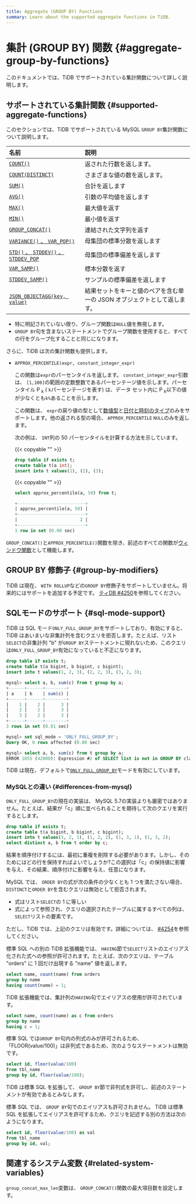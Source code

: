 ```yaml
---
title: Aggregate (GROUP BY) Functions
summary: Learn about the supported aggregate functions in TiDB.
---
```


# 集計 (GROUP BY) 関数 {#aggregate-group-by-functions}

このドキュメントでは、TiDB でサポートされている集計関数について詳しく説明します。

## サポートされている集計関数 {#supported-aggregate-functions}

このセクションでは、TiDB でサポートされている MySQL `GROUP BY`集計関数について説明します。

| 名前                                                                                                                                                                                                                              | 説明                                      |
| :------------------------------------------------------------------------------------------------------------------------------------------------------------------------------------------------------------------------------ | :-------------------------------------- |
| [<a href="https://dev.mysql.com/doc/refman/5.7/en/aggregate-functions.html#function_count">`COUNT()`</a>](https://dev.mysql.com/doc/refman/5.7/en/aggregate-functions.html#function_count)                                      | 返された行数を返します。                            |
| [<a href="https://dev.mysql.com/doc/refman/5.7/en/aggregate-functions.html#function_count-distinct">`COUNT(DISTINCT)`</a>](https://dev.mysql.com/doc/refman/5.7/en/aggregate-functions.html#function_count-distinct)            | さまざまな値の数を返します。                          |
| [<a href="https://dev.mysql.com/doc/refman/5.7/en/aggregate-functions.html#function_sum">`SUM()`</a>](https://dev.mysql.com/doc/refman/5.7/en/aggregate-functions.html#function_sum)                                            | 合計を返します                                 |
| [<a href="https://dev.mysql.com/doc/refman/5.7/en/aggregate-functions.html#function_avg">`AVG()`</a>](https://dev.mysql.com/doc/refman/5.7/en/aggregate-functions.html#function_avg)                                            | 引数の平均値を返します                             |
| [<a href="https://dev.mysql.com/doc/refman/5.7/en/aggregate-functions.html#function_max">`MAX()`</a>](https://dev.mysql.com/doc/refman/5.7/en/aggregate-functions.html#function_max)                                            | 最大値を返す                                  |
| [<a href="https://dev.mysql.com/doc/refman/5.7/en/aggregate-functions.html#function_min">`MIN()`</a>](https://dev.mysql.com/doc/refman/5.7/en/aggregate-functions.html#function_min)                                            | 最小値を返す                                  |
| [<a href="https://dev.mysql.com/doc/refman/5.7/en/aggregate-functions.html#function_group-concat">`GROUP_CONCAT()`</a>](https://dev.mysql.com/doc/refman/5.7/en/aggregate-functions.html#function_group-concat)                 | 連結された文字列を返す                             |
| [<a href="https://dev.mysql.com/doc/refman/5.7/en/aggregate-functions.html#function_var-pop">`VARIANCE()` 、 `VAR_POP()`</a>](https://dev.mysql.com/doc/refman/5.7/en/aggregate-functions.html#function_var-pop)                 | 母集団の標準分散を返します                           |
| [<a href="https://dev.mysql.com/doc/refman/5.7/en/aggregate-functions.html#function_std">`STD()` 、 `STDDEV()` 、 `STDDEV_POP`</a>](https://dev.mysql.com/doc/refman/5.7/en/aggregate-functions.html#function_std)                | 母集団の標準偏差を返します                           |
| [<a href="https://dev.mysql.com/doc/refman/5.7/en/aggregate-functions.html#function_var-samp">`VAR_SAMP()`</a>](https://dev.mysql.com/doc/refman/5.7/en/aggregate-functions.html#function_var-samp)                             | 標本分散を返す                                 |
| [<a href="https://dev.mysql.com/doc/refman/5.7/en/aggregate-functions.html#function_stddev-samp">`STDDEV_SAMP()`</a>](https://dev.mysql.com/doc/refman/5.7/en/aggregate-functions.html#function_stddev-samp)                    | サンプルの標準偏差を返します                          |
| [<a href="https://dev.mysql.com/doc/refman/5.7/en/aggregate-functions.html#function_json-objectagg">`JSON_OBJECTAGG(key, value)`</a>](https://dev.mysql.com/doc/refman/5.7/en/aggregate-functions.html#function_json-objectagg) | 結果セットをキーと値のペアを含む単一の JSON オブジェクトとして返します。 |

-   特に明記されていない限り、グループ関数は`NULL`値を無視します。
-   `GROUP BY`句を含まないステートメントでグループ関数を使用すると、すべての行をグループ化することと同じになります。

さらに、TiDB は次の集計関数も提供します。

-   `APPROX_PERCENTILE(expr, constant_integer_expr)`

    この関数は`expr`のパーセンタイルを返します。 `constant_integer_expr`引数は、 `[1,100]`の範囲の定数整数であるパーセンテージ値を示します。パーセンタイル P <sub>k</sub> ( `k`パーセンテージを表す) は、データ セット内に P <sub>k</sub>以下の値が少なくとも`k%`あることを示します。

    この関数は、 `expr`の戻り値の型として[<a href="/data-type-numeric.md">数値型</a>](/data-type-numeric.md)と[<a href="/data-type-date-and-time.md">日付と時刻のタイプ</a>](/data-type-date-and-time.md)のみをサポートします。他の返される型の場合、 `APPROX_PERCENTILE` `NULL`のみを返します。

    次の例は、 `INT`列の 50 パーセンタイルを計算する方法を示しています。

    {{< copyable "" >}}

    ```sql
    drop table if exists t;
    create table t(a int);
    insert into t values(1), (2), (3);
    ```

    {{< copyable "" >}}

    ```sql
    select approx_percentile(a, 50) from t;
    ```

    ```sql
    +--------------------------+
    | approx_percentile(a, 50) |
    +--------------------------+
    |                        2 |
    +--------------------------+
    1 row in set (0.00 sec)
    ```

`GROUP_CONCAT()`と`APPROX_PERCENTILE()`関数を除き、前述のすべての関数が[<a href="/functions-and-operators/window-functions.md">ウィンドウ関数</a>](/functions-and-operators/window-functions.md)として機能します。

## GROUP BY 修飾子 {#group-by-modifiers}

TiDB は現在、 `WITH ROLLUP`などの`GROUP BY`修飾子をサポートしていません。将来的にはサポートを追加する予定です。 [<a href="https://github.com/pingcap/tidb/issues/4250">ティDB #4250</a>](https://github.com/pingcap/tidb/issues/4250)を参照してください。

## SQLモードのサポート {#sql-mode-support}

TiDB は SQL モード`ONLY_FULL_GROUP_BY`をサポートしており、有効にすると、TiDB はあいまいな非集計列を含むクエリを拒否します。たとえば、リスト`SELECT`の非集計列 &quot;b&quot; が`GROUP BY`ステートメントに現れないため、このクエリは`ONLY_FULL_GROUP_BY`有効になっていると不正になります。

```sql
drop table if exists t;
create table t(a bigint, b bigint, c bigint);
insert into t values(1, 2, 3), (2, 2, 3), (3, 2, 3);

mysql> select a, b, sum(c) from t group by a;
+------+------+--------+
| a    | b    | sum(c) |
+------+------+--------+
|    1 |    2 |      3 |
|    2 |    2 |      3 |
|    3 |    2 |      3 |
+------+------+--------+
3 rows in set (0.01 sec)

mysql> set sql_mode = 'ONLY_FULL_GROUP_BY';
Query OK, 0 rows affected (0.00 sec)

mysql> select a, b, sum(c) from t group by a;
ERROR 1055 (42000): Expression #2 of SELECT list is not in GROUP BY clause and contains nonaggregated column 'b' which is not functionally dependent on columns in GROUP BY clause; this is incompatible with sql_mode=only_full_group_by
```

TiDB は現在、デフォルトで[<a href="/mysql-compatibility.md#default-differences">`ONLY_FULL_GROUP_BY`</a>](/mysql-compatibility.md#default-differences)モードを有効にしています。

### MySQLとの違い {#differences-from-mysql}

`ONLY_FULL_GROUP_BY`の現在の実装は、 MySQL 5.7の実装よりも厳密ではありません。たとえば、結果が「c」順に並べられることを期待して次のクエリを実行するとします。

```sql
drop table if exists t;
create table t(a bigint, b bigint, c bigint);
insert into t values(1, 2, 1), (1, 2, 2), (1, 3, 1), (1, 3, 2);
select distinct a, b from t order by c;
```

結果を順序付けするには、最初に重複を削除する必要があります。しかし、そのためにはどの行を保持すればよいでしょうか?この選択は「c」の保持値に影響を与え、その結果、順序付けに影響を与え、任意になります。

MySQL では、 `ORDER BY`の式が次の条件の少なくとも 1 つを満たさない場合、 `DISTINCT`と`ORDER BY`を含むクエリは無効として拒否されます。

-   式はリスト`SELECT`の 1 に等しい
-   式によって参照され、クエリの選択されたテーブルに属するすべての列は、 `SELECT`リストの要素です。

ただし、TiDB では、上記のクエリは有効です。詳細については、 [<a href="https://github.com/pingcap/tidb/issues/4254">#4254</a>](https://github.com/pingcap/tidb/issues/4254)を参照してください。

標準 SQL への別の TiDB 拡張機能では、 `HAVING`節で`SELECT`リストのエイリアス化された式への参照が許可されます。たとえば、次のクエリは、テーブル &quot;orders&quot; に 1 回だけ出現する &quot;name&quot; 値を返します。

```sql
select name, count(name) from orders
group by name
having count(name) = 1;
```

TiDB 拡張機能では、集計列の`HAVING`句でエイリアスの使用が許可されています。

```sql
select name, count(name) as c from orders
group by name
having c = 1;
```

標準 SQL では`GROUP BY`句内の列式のみが許可されるため、「FLOOR(value/100)」は非列式であるため、次のようなステートメントは無効です。

```sql
select id, floor(value/100)
from tbl_name
group by id, floor(value/100);
```

TiDB は標準 SQL を拡張して、 `GROUP BY`節で非列式を許可し、前述のステートメントが有効であるとみなします。

標準 SQL では、 `GROUP BY`句でのエイリアスも許可されません。 TiDB は標準 SQL を拡張してエイリアスを許可するため、クエリを記述する別の方法は次のようになります。

```sql
select id, floor(value/100) as val
from tbl_name
group by id, val;
```

## 関連するシステム変数 {#related-system-variables}

`group_concat_max_len`変数は、 `GROUP_CONCAT()`関数の最大項目数を設定します。
